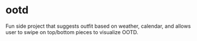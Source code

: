 # ootd
Fun side project that suggests outfit based on weather, calendar, and allows user to swipe on top/bottom pieces to visualize OOTD.
